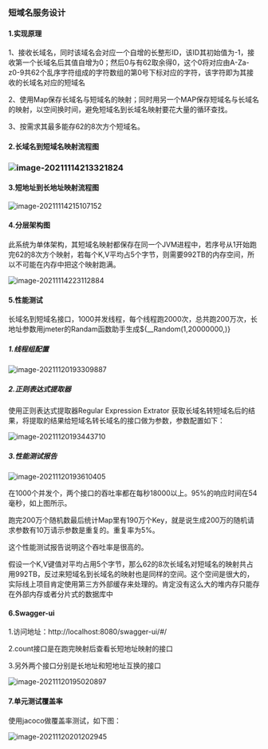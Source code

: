 ### 短域名服务设计

#### 1.实现原理

1、接收长域名，同时该域名会对应一个自增的长整形ID，该ID其初始值为-1，接收第一个长域名后其值自增为0；然后0与有62取余得0，这个0将对应由A-Za-z0-9共62个乱序字符组成的字符数组的第0号下标对应的字符，该字符即为其接收的长域名对应的短域名

2、使用Map保存长域名与短域名的映射；同时用另一个MAP保存短域名与长域名的映射，以空间换时间，避免短域名到长域名映射要花大量的循环查找。

3、按需求其最多能存62的8次方个短域名。

#### 2.长域名到短域名映射流程图

### ![image-20211114213321824](短域名设计.assets/image-20211114213321824.png)



#### 3.短地址到长地址映射流程图

![image-20211114215107152](短域名设计.assets/image-20211114215107152.png)



#### 4.分层架构图

此系统为单体架构，其短域名映射都保存在同一个JVM进程中，若序号从1开始跑完62的8次方个映射，若每个K,V平均占5个字节，则需要992TB的内存空间，所以不可能在内存中把这个映射跑满。

![image-20211114223112884](短域名设计.assets/image-20211114223112884.png)

#### 5.性能测试



长域名到短域名接口，1000并发线程，每个线程跑2000次，总共跑200万次，长地址参数用jmeter的Randam函数助手生成${__Random(1,20000000,)}

##### 1.线程组配置

![image-20211120193309887](短域名设计.assets/image-20211120193309887.png)

##### 2.正则表达式提取器

使用正则表达式提取器Regular Expression Extrator 获取长域名转短域名后的结果，将提取的结果给短域名转长域名的接口做为参数，参数配置如下：

![image-20211120193443710](短域名设计.assets/image-20211120193443710-16374080927741.png)

##### 3.性能测试报告

![image-20211120193610405](短域名设计.assets/image-20211120193610405.png)

在1000个并发个，两个接口的吞吐率都在每秒18000以上。95%的响应时间在54毫秒，如上图所示。

跑完200万个随机数最后统计Map里有190万个Key，就是说生成200万的随机请求参数有10万请示参数是重复的。重复率为5%。

这个性能测试报告说明这个吞吐率是很高的。

假设一个K,V键值对平均占用5个字节，那么62的8次长域名对短域名的映射共占用992TB，反过来短域名到长域名的映射也是同样的空间。这个空间是很大的，实际线上项目肯定使用第三方外部缓存来处理的。肯定没有这么大的堆内存只能存在外部内存或者分片式的数据库中

#### 6.Swagger-ui

1.访问地址：http://localhost:8080/swagger-ui/#/

2.count接口是在跑完映射后查看长短地址映射的接口

3.另外两个接口分别是长地址和短地址互换的接口

![image-20211120195020897](短域名设计.assets/image-20211120195020897.png)

#### 7.单元测试覆盖率

使用jacoco做覆盖率测试，如下图：

![image-20211120201202945](短域名设计.assets/image-20211120201202945.png)

